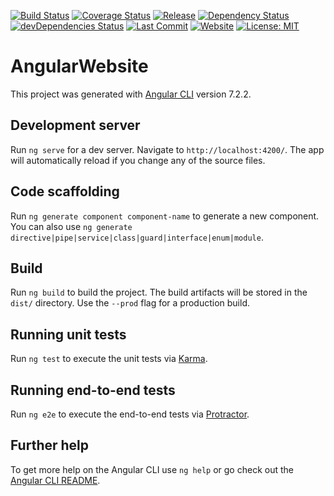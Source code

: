 [![Build Status](https://travis-ci.org/tedaky/website-angular.svg?branch=master)](https://travis-ci.org/tedaky/website-angular)
[![Coverage Status](https://coveralls.io/repos/github/tedaky/website-angular/badge.svg?branch=master)](https://coveralls.io/github/tedaky/website-angular?branch=master)
[![Release](https://img.shields.io/github/release/tedaky/website-angular.svg)](https://github.com/tedaky/website-angular/releases/latest)
[![Dependency Status](https://david-dm.org/tedaky/website-angular.svg)](https://david-dm.org/tedaky/website-angular)
[![devDependencies Status](https://david-dm.org/tedaky/website-angular/dev-status.svg)](https://david-dm.org/tedaky/website-angular?type=dev)
[![Last Commit](https://img.shields.io/github/last-commit/tedaky/website-angular.svg)](https://github.com/tedaky/website-angular/graphs/commit-activity)
[![Website](https://img.shields.io/website-up-down-green-red/https/www.etiedeken.com.svg?label=website)](https://www.etiedeken.com/)
[![License: MIT](https://img.shields.io/badge/License-MIT-green.svg)](LICENSE)

# AngularWebsite

This project was generated with [Angular CLI](https://github.com/angular/angular-cli) version 7.2.2.

## Development server

Run `ng serve` for a dev server. Navigate to `http://localhost:4200/`. The app will automatically reload if you change any of the source files.

## Code scaffolding

Run `ng generate component component-name` to generate a new component. You can also use `ng generate directive|pipe|service|class|guard|interface|enum|module`.

## Build

Run `ng build` to build the project. The build artifacts will be stored in the `dist/` directory. Use the `--prod` flag for a production build.

## Running unit tests

Run `ng test` to execute the unit tests via [Karma](https://karma-runner.github.io).

## Running end-to-end tests

Run `ng e2e` to execute the end-to-end tests via [Protractor](http://www.protractortest.org/).

## Further help

To get more help on the Angular CLI use `ng help` or go check out the [Angular CLI README](https://github.com/angular/angular-cli/blob/master/README.md).
